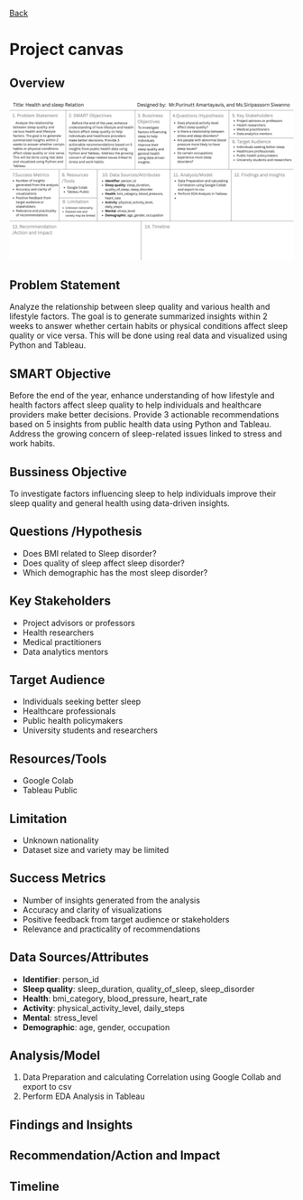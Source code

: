 [Back](../README.md)

# Project canvas

## Overview

![Project canvas](../assets/canvas.jpg)

## Problem Statement

Analyze the relationship between sleep quality and various health and lifestyle factors. The goal is to generate summarized insights within 2 weeks to answer whether certain habits or physical conditions affect sleep quality or vice versa. This will be done using real data and visualized using Python and Tableau.

## SMART Objective

Before the end of the year, enhance understanding of how lifestyle and health factors affect sleep quality to help individuals and healthcare providers make better decisions. Provide 3 actionable recommendations based on 5 insights from public health data using Python and Tableau. Address the growing concern of sleep-related issues linked to stress and work habits.

## Bussiness Objective

To investigate factors influencing sleep to help individuals improve their sleep quality and general health using data-driven insights.

## Questions /Hypothesis

-   Does BMI related to Sleep disorder?
-   Does quality of sleep affect sleep disorder?
-   Which demographic has the most sleep disorder?

## Key Stakeholders

-   Project advisors or professors
-   Health researchers
-   Medical practitioners
-   Data analytics mentors

## Target Audience

-   Individuals seeking better sleep
-   Healthcare professionals
-   Public health policymakers
-   University students and researchers

## Resources/Tools

-   Google Colab
-   Tableau Public

## Limitation

-   Unknown nationality
-   Dataset size and variety may be limited

## Success Metrics

-   Number of insights generated from the analysis
-   Accuracy and clarity of visualizations
-   Positive feedback from target audience or stakeholders
-   Relevance and practicality of recommendations

## Data Sources/Attributes

-   **Identifier**: person_id
-   **Sleep quality**: sleep_duration, quality_of_sleep, sleep_disorder
-   **Health**: bmi_category, blood_pressure, heart_rate
-   **Activity**: physical_activity_level, daily_steps
-   **Mental**: stress_level
-   **Demographic**: age, gender, occupation

## Analysis/Model

1. Data Preparation and calculating Correlation using Google Collab and export to csv
2. Perform EDA Analysis in Tableau

## Findings and Insights

## Recommendation/Action and Impact

## Timeline
